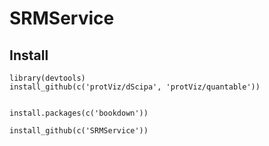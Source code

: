 # SRMService


## Install

```{r}
library(devtools)
install_github(c('protViz/dScipa', 'protViz/quantable'))


install.packages(c('bookdown'))

install_github(c('SRMService'))
```
